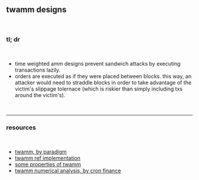 ## twamm designs

<br>

### tl; dr


<br>


* time weighted amm designs prevent sandwich attacks by executing transactions lazily.
* orders are executed as if they were placed between blocks. this way, an attacker would need to straddle blocks in order to take advantage of the victim's slippage tolernace (which is riskier than simply including txs around the victim's).



<br>

---


### resources


<br>

* [twamm, by paradigm](https://www.paradigm.xyz/2021/07/twamm)
* [twamm ref implementation](https://github.com/para-dave/twamm)
* [some properties of twamm](https://github.com/pcaversaccio/reentrancy-attacks)
* [twamm numerical analysis, by cron finance](https://docs.cronfi.com/twamm/research/numerical-analysis#presentation)
